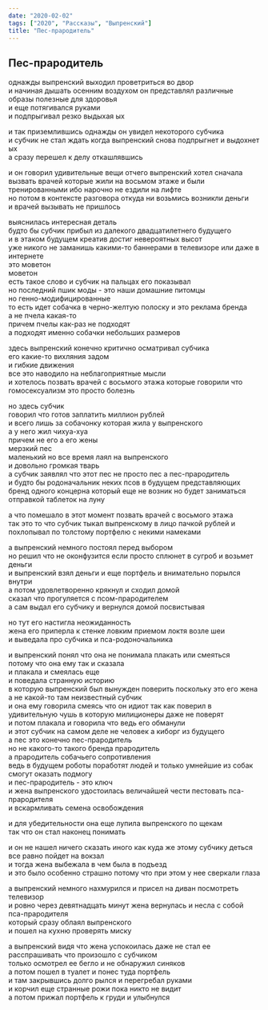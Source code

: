 ```yaml
---
date: "2020-02-02"
tags: ["2020", "Рассказы", "Выпренский"]
title: "Пес-прародитель"
---
```


## Пес-прародитель

однажды выпренский выходил проветриться во двор<br>
и начиная дышать осенним воздухом он представлял различные образы полезные для здоровья<br>
и еще потягивался руками<br>
и подпрыгивал резко выдыхая ых<br>

и так приземлившись однажды он увидел некоторого субчика<br>
и субчик не стал ждать когда выпренский снова подпрыгнет и выдохнет ых<br>
а сразу перешел к делу откашлявшись<br>

и он говорил удивительные вещи отчего выпренский хотел сначала вызвать врачей которые жили на восьмом этаже и были тренированными ибо нарочно не ездили на лифте<br>
но потом в контексте разговора откуда ни возьмись возникли деньги <br>
и врачей вызывать не пришлось<br>

выяснилась интересная деталь<br>
будто бы субчик прибыл из далекого двадцатилетнего будущего<br>
и в этаком будущем креатив достиг невероятных высот<br>
уже никого не заманишь какими-то баннерами в телевизоре или даже в интернете<br>
это моветон<br>
моветон<br>
есть такое слово и субчик на пальцах его показывал<br>
но последний пшик моды - это наши домашние питомцы<br>
но генно-модифицированные<br>
то есть идет собачка в черно-желтую полоску и это реклама бренда<br>
а не пчела какая-то<br>
причем пчелы как-раз не подходят<br>
а подходят именно собачки небольших размеров<br>

здесь выпренский конечно критично осматривал субчика<br>
его какие-то вихляния задом<br>
и гибкие движения<br>
все это наводило на неблагоприятные мысли<br>
и хотелось позвать врачей с восьмого этажа которые говорили что гомосексуализм это просто болезнь<br>

но здесь субчик<br>
говорил что готов заплатить миллион рублей<br>
и всего лишь за собачонку которая жила у выпренского<br>
а у него жил чихуа-хуа<br>
причем не его а его жены<br>
мерзкий пес<br>
маленький но все время лаял на выпренского<br>
и довольно громкая тварь<br>
а субчик заявлял что этот пес не просто пес а пес-прародитель<br>
и будто бы родоначальник неких псов в будущем представляющих бренд одного концерна который еще не возник но будет заниматься отправкой таблеток на луну<br>

а что помешало в этот момент позвать врачей с восьмого этажа<br>
так это то что субчик тыкал выпренскому в лицо пачкой рублей и похлопывал по толстому портфелю с некими намеками<br>

а выпренский немного постоял перед выбором<br>
но решил что не оконфузится если просто сплюнет в сугроб и возьмет деньги<br>
и выпренский взял деньги и еще портфель и внимательно порылся внутри<br>
а потом удовлетворенно крякнул и сходил домой<br>
сказал что прогуляется с псом-прародителем<br>
а сам выдал его субчику и вернулся домой посвистывая<br>

но тут его настигла неожиданность <br>
жена его приперла к стенке ловким приемом локтя возле шеи<br>
и выведала про субчика и пса-родоночальника<br>

и выпренский понял что она не понимала плакать или смеяться<br>
потому что она ему так и сказала<br>
и плакала и смеялась еще<br>
и поведала странную историю<br>
в которую выпренский был вынужден поверить поскольку это его жена а не какой-то там неизвестный субчик<br>
и она ему говорила смеясь что он идиот так как поверил в удивительную чушь в которую милиционеры даже не поверят<br>
и потом плакала и говорила что ведь его обманули<br>
и этот субчик на самом деле не человек а киборг из будущего<br>
а пес это конечно пес-прародитель<br>
но не какого-то такого бренда прародитель<br>
а прародитель собачьего сопротивления<br>
ведь в будущем роботы поработят людей и только умнейшие из собак смогут оказать подмогу<br>
и пес-прародитель - это ключ<br>
и жена выпренского удостоилась величайшей чести пестовать пса-прародителя<br>
и вскармливать семена освобождения<br>

и для убедительности она еще лупила выпренского по щекам<br>
так что он стал наконец понимать<br>

и он не нашел ничего сказать иного как куда же этому субчику деться<br>
все равно пойдет на вокзал<br>
и тогда жена выбежала в чем была в подъезд<br>
и это было особенно страшно потому что при этом у нее сверкали глаза<br>

а выпренский немного нахмурился и присел на диван посмотреть телевизор<br>
и ровно через девятнадцать минут жена вернулась и несла с собой пса-прародителя<br>
который сразу облаял выпренского<br>
и пошел на кухню проверять миску<br>

а выпренский видя что жена успокоилась даже не стал ее расспрашивать что произошло с субчиком<br>
только осмотрел ее бегло и не обнаружил синяков<br>
а потом пошел в туалет и понес туда портфель<br>
и там закрывшись долго рылся и перегребал руками<br>
и корчил еще странные рожи пока никто не видит<br>
а потом прижал портфель к груди и улыбнулся<br>
